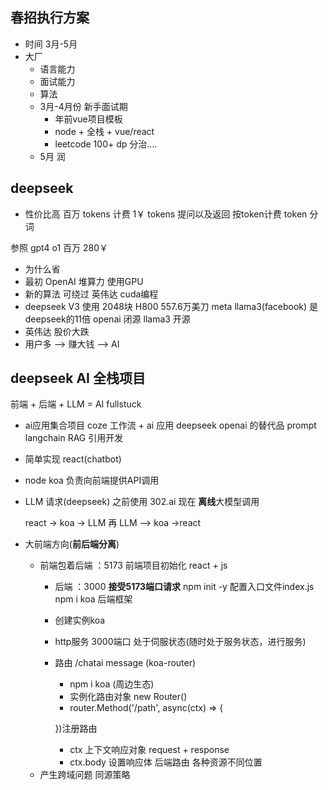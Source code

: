 ## 春招执行方案

- 时间
  3月-5月
- 大厂
  - 语言能力
  - 面试能力
  - 算法
  - 3月-4月份 新手面试期
    - 年前vue项目模板
    - node +  全栈 + vue/react
    - leetcode 100+ dp 分治....
  - 5月 润  

## deepseek
  - 性价比高
  百万 tokens 计费 1￥
  tokens 提问以及返回 按token计费
  token 分词

  参照 gpt4 o1 百万 280￥
  - 为什么省
   - 最初 OpenAI 堆算力 使用GPU
   - 新的算法 可绕过 英伟达 cuda编程
   - deepseek V3 使用 2048块 H800 557.6万美刀 
     meta   llama3(facebook) 是deepseek的11倍
     openai 闭源
     llama3 开源
   - 英伟达 股价大跌
   - 用户多 --> 赚大钱 --> AI
## deepseek AI 全栈项目
   前端 + 后端 + LLM = AI fullstuck 
- ai应用集合项目
  coze 工作流 + ai 应用
  deepseek openai 的替代品 prompt
  langchain  RAG 引用开发

- 简单实现 react(chatbot)
- node koa
  负责向前端提供API调用
- LLM 请求(deepseek)  之前使用 302.ai 
  现在 **离线**大模型调用

  react -> koa -> LLM 再 LLM —> koa ->react 

- 大前端方向(**前后端分离**)
  - 前端包着后端
    ：5173
    前端项目初始化 react + js
    - 后端
    ：3000  **接受5173端口请求**
      npm init -y
     配置入口文件index.js
     npm i koa 后端框架
     - 创建实例koa
     - http服务 3000端口 处于伺服状态(随时处于服务状态，进行服务)
     - 路由 /chatai  message   (koa-router)
        - npm i koa (周边生态)
        - 实例化路由对象 new Router()
        - router.Method('/path', async(ctx) => {

        })注册路由
        - ctx 上下文响应对象 request + response
        - ctx.body 设置响应体
     后端路由 各种资源不同位置
  - 产生跨域问题 同源策略